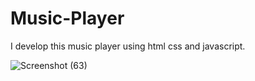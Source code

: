 # Music-Player
I develop this music player using html css and javascript.



![Screenshot (63)](https://user-images.githubusercontent.com/97290036/232487533-45024f1e-8040-43d8-9300-1ba567c85f49.png)

